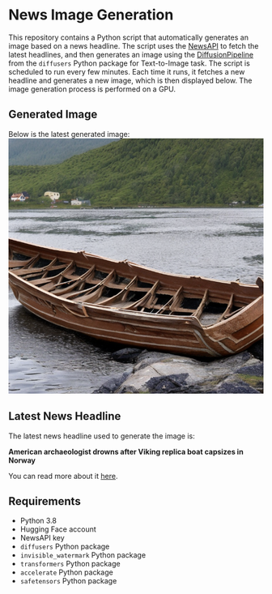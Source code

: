 # News Image Generation
This repository contains a Python script that automatically generates an image based on a news headline. The script uses the [NewsAPI](https://newsapi.org/) to fetch the latest headlines, and then generates an image using the [DiffusionPipeline](https://github.com/huggingface/diffusers) from the `diffusers` Python package for Text-to-Image task.
The script is scheduled to run every few minutes. Each time it runs, it fetches a new headline and generates a new image, which is then displayed below. The image generation process is performed on a GPU.

## Generated Image
Below is the latest generated image:
![Generated Image](image.png)

## Latest News Headline
The latest news headline used to generate the image is:

**American archaeologist drowns after Viking replica boat capsizes in Norway**

You can read more about it [here](https://news.google.com/rss/articles/CBMikAFBVV95cUxPeWFlLVFxSEthMFIwY2t1TWt4eTNFeThCVzlZeWJZM2xuN0lGUkwxUFRVTlR2aTU2ZHh6SFRLRlVlV21QVHdMTHBKaGFoOGtpeU9QZUpOUklTbTFlZXB2N0pXRTk5ZkFOZThyRVRXS3RCRUktMzVZeFBfaU00VnVFLVRjS1ZoU1BGWGpSaHM4XzDSAYcBQVVfeXFMUGhCcE5oM2lWM3FmV1BJdXUtekVMVWVLLUhJWl9uWVItYncwOGpVQkJUb3pJWjE2Z3gwUVNjQVJqUW5DaF9MdmtHZHNOUXNoZm9JVWpxakVseWhiYzhuNngxYnoyMVBLZ0ZKT190UVNXdExvTEVTYnlkOGoxZE5OZWxkbUtiQkNJ?oc=5).

## Requirements
- Python 3.8
- Hugging Face account
- NewsAPI key
- `diffusers` Python package
- `invisible_watermark` Python package
- `transformers` Python package
- `accelerate` Python package
- `safetensors` Python package
